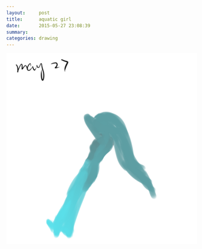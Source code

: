 ```yaml
---
layout:     post
title:      aquatic girl
date:       2015-05-27 23:08:39
summary:    
categories: drawing
---
```

![aquatic girl](/images/diary/aquatic-girl.png "It is raining outside.")